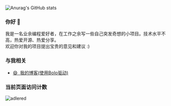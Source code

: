 <!-- ### Hi there 👋 -->
![Anurag's GitHub stats](https://github-readme-stats.vercel.app/api?username=solitude-mix&show_icons=true&theme=transparent)

### 你好 👋

我是一名业余编程爱好者，在工作之余写一些自己突发奇想的小项目。技术水平不高，热爱开源、热爱分享。  
欢迎你对我的项目提出宝贵的意见和建议 :) 

<!--
**solitude-mix/solitude-mix** is a ✨ _special_ ✨ repository because its `README.md` (this file) appears on your GitHub profile.

Here are some ideas to get you started:

- 🔭 I’m currently working on ...
- 🌱 I’m currently learning ...
- 👯 I’m looking to collaborate on ...
- 🤔 I’m looking for help with ...
- 💬 Ask me about ...
- 📫 How to reach me: ...
- 😄 Pronouns: ...
- ⚡ Fun fact: ...
-->
### 与我相关 
* [😄&nbsp;&nbsp;我的博客\(使用Bolo驱动\)](https://www.zts521.top)
<!-- * [🐧&nbsp;&nbsp;通过QQ与我联系](http://wpa.qq.com/msgrd?v=3&uin=330701411&site=qq&menu=yes) -->

### 当前页面访问计数

![adlered](https://count.getloli.com/get/@solitude-mix)
